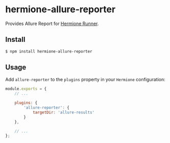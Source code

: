 # hermione-allure-reporter

Provides Allure Report for [Hermione Runner](https://github.com/gemini-testing/hermione).

## Install

```bash
$ npm install hermione-allure-reporter
```

## Usage

Add `allure-reporter` to the `plugins` property in your `Hermione` configuration:

```js
module.exports = {
    // ...

    plugins: {
        'allure-reporter': {
            targetDir: 'allure-results'
        }
    },

    // ...
};
```
